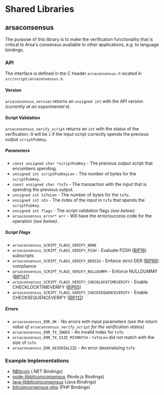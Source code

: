 Shared Libraries
================

## arsaconsensus

The purpose of this library is to make the verification functionality that is critical to Arsa's consensus available to other applications, e.g. to language bindings.

### API

The interface is defined in the C header `arsaconsensus.h` located in  `src/script/arsaconsensus.h`.

#### Version

`arsaconsensus_version` returns an `unsigned int` with the API version *(currently at an experimental `0`)*.

#### Script Validation

`arsaconsensus_verify_script` returns an `int` with the status of the verification. It will be `1` if the input script correctly spends the previous output `scriptPubKey`.

##### Parameters
- `const unsigned char *scriptPubKey` - The previous output script that encumbers spending.
- `unsigned int scriptPubKeyLen` - The number of bytes for the `scriptPubKey`.
- `const unsigned char *txTo` - The transaction with the input that is spending the previous output.
- `unsigned int txToLen` - The number of bytes for the `txTo`.
- `unsigned int nIn` - The index of the input in `txTo` that spends the `scriptPubKey`.
- `unsigned int flags` - The script validation flags *(see below)*.
- `arsaconsensus_error* err` - Will have the error/success code for the operation *(see below)*.

##### Script Flags
- `arsaconsensus_SCRIPT_FLAGS_VERIFY_NONE`
- `arsaconsensus_SCRIPT_FLAGS_VERIFY_P2SH` - Evaluate P2SH ([BIP16](https://github.com/bitcoin/bips/blob/master/bip-0016.mediawiki)) subscripts
- `arsaconsensus_SCRIPT_FLAGS_VERIFY_DERSIG` - Enforce strict DER ([BIP66](https://github.com/bitcoin/bips/blob/master/bip-0066.mediawiki)) compliance
- `arsaconsensus_SCRIPT_FLAGS_VERIFY_NULLDUMMY` - Enforce NULLDUMMY ([BIP147](https://github.com/bitcoin/bips/blob/master/bip-0147.mediawiki))
- `arsaconsensus_SCRIPT_FLAGS_VERIFY_CHECKLOCKTIMEVERIFY` - Enable CHECKLOCKTIMEVERIFY ([BIP65](https://github.com/bitcoin/bips/blob/master/bip-0065.mediawiki))
- `arsaconsensus_SCRIPT_FLAGS_VERIFY_CHECKSEQUENCEVERIFY` - Enable CHECKSEQUENCEVERIFY ([BIP112](https://github.com/bitcoin/bips/blob/master/bip-0112.mediawiki))

##### Errors
- `arsaconsensus_ERR_OK` - No errors with input parameters *(see the return value of `arsaconsensus_verify_script` for the verification status)*
- `arsaconsensus_ERR_TX_INDEX` - An invalid index for `txTo`
- `arsaconsensus_ERR_TX_SIZE_MISMATCH` - `txToLen` did not match with the size of `txTo`
- `arsaconsensus_ERR_DESERIALIZE` - An error deserializing `txTo`

### Example Implementations
- [NBitcoin](https://github.com/NicolasDorier/NBitcoin/blob/master/NBitcoin/Script.cs#L814) (.NET Bindings)
- [node-libbitcoinconsensus](https://github.com/bitpay/node-libbitcoinconsensus) (Node.js Bindings)
- [java-libbitcoinconsensus](https://github.com/dexX7/java-libbitcoinconsensus) (Java Bindings)
- [bitcoinconsensus-php](https://github.com/Bit-Wasp/bitcoinconsensus-php) (PHP Bindings)
